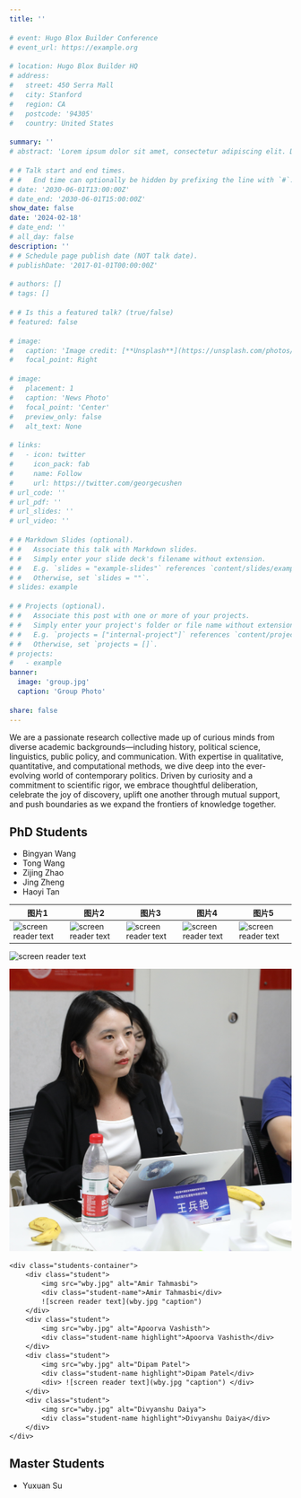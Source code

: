 ```yaml
---
title: ''

# event: Hugo Blox Builder Conference
# event_url: https://example.org

# location: Hugo Blox Builder HQ
# address:
#   street: 450 Serra Mall
#   city: Stanford
#   region: CA
#   postcode: '94305'
#   country: United States

summary: ''
# abstract: 'Lorem ipsum dolor sit amet, consectetur adipiscing elit. Duis posuere tellusac convallis placerat. Proin tincidunt magna sed ex sollicitudin condimentum. Sed ac faucibus dolor, scelerisque sollicitudin nisi. Cras purus urna, suscipit quis sapien eu, pulvinar tempor diam.'

# # Talk start and end times.
# #   End time can optionally be hidden by prefixing the line with `#`.
# date: '2030-06-01T13:00:00Z'
# date_end: '2030-06-01T15:00:00Z'
show_date: false
date: '2024-02-18'
# date_end: ''
# all_day: false
description: ''
# # Schedule page publish date (NOT talk date).
# publishDate: '2017-01-01T00:00:00Z'

# authors: []
# tags: []

# # Is this a featured talk? (true/false)
# featured: false

# image:
#   caption: 'Image credit: [**Unsplash**](https://unsplash.com/photos/bzdhc5b3Bxs)'
#   focal_point: Right

# image:
#   placement: 1
#   caption: 'News Photo'
#   focal_point: 'Center'
#   preview_only: false
#   alt_text: None

# links:
#   - icon: twitter
#     icon_pack: fab
#     name: Follow
#     url: https://twitter.com/georgecushen
# url_code: ''
# url_pdf: ''
# url_slides: ''
# url_video: ''

# # Markdown Slides (optional).
# #   Associate this talk with Markdown slides.
# #   Simply enter your slide deck's filename without extension.
# #   E.g. `slides = "example-slides"` references `content/slides/example-slides.md`.
# #   Otherwise, set `slides = ""`.
# slides: example

# # Projects (optional).
# #   Associate this post with one or more of your projects.
# #   Simply enter your project's folder or file name without extension.
# #   E.g. `projects = ["internal-project"]` references `content/project/deep-learning/index.md`.
# #   Otherwise, set `projects = []`.
# projects:
#   - example
banner:
  image: 'group.jpg'
  caption: 'Group Photo'

share: false
---
```

<!-- <style>
/* 修改 body 的文字颜色为 #666666 (深灰) */
body {
    color: #666666 !important;
}
</style> -->

<!-- # <span style="color:black;">**Talks**</span> -->

We are a passionate research collective made up of curious minds from diverse academic backgrounds—including history, political science, linguistics, public policy, and communication. With expertise in qualitative, quantitative, and computational methods, we dive deep into the ever-evolving world of contemporary politics. Driven by curiosity and a commitment to scientific rigor, we embrace thoughtful deliberation, celebrate the joy of discovery, uplift one another through mutual support, and push boundaries as we expand the frontiers of knowledge together.

## PhD Students
- Bingyan Wang
- Tong Wang
- Zijing Zhao
- Jing Zheng 
- Haoyi Tan

| 图片1 | 图片2 | 图片3 | 图片4 | 图片5 |
|-------|-------|-------|-------|-------|
| ![screen reader text](wby.jpg "caption")  | ![screen reader text](wby.jpg "caption")  | ![screen reader text](wby.jpg "caption")  | ![screen reader text](wby.jpg "caption")  | ![screen reader text](wby.jpg "caption")  |


![screen reader text](wby.jpg "caption") 

<img src="https://github.com/kaipingz/kaipingz.github.io/blob/main/assets/media/wby.jpg" alt="wby" style="zoom:50%;" />

    <div class="students-container">
        <div class="student">
            <img src="wby.jpg" alt="Amir Tahmasbi">
            <div class="student-name">Amir Tahmasbi</div>
            ![screen reader text](wby.jpg "caption")
        </div>
        <div class="student">
            <img src="wby.jpg" alt="Apoorva Vashisth">
            <div class="student-name highlight">Apoorva Vashisth</div>
        </div>
        <div class="student">
            <img src="wby.jpg" alt="Dipam Patel">
            <div class="student-name highlight">Dipam Patel</div>
            <div> ![screen reader text](wby.jpg "caption") </div>
        </div>
        <div class="student">
            <img src="wby.jpg" alt="Divyanshu Daiya">
            <div class="student-name highlight">Divyanshu Daiya</div>
        </div>
    </div>

## Master Students
- Yuxuan Su

<!-- {{% callout note %}}
Click on the **Slides** button above to view the built-in slides feature.
{{% /callout %}}

Slides can be added in a few ways:

- **Create** slides using Hugo Blox Builder's [_Slides_](https://docs.hugoblox.com/reference/content-types/) feature and link using `slides` parameter in the front matter of the talk file
- **Upload** an existing slide deck to `static/` and link using `url_slides` parameter in the front matter of the talk file
- **Embed** your slides (e.g. Google Slides) or presentation video on this page using [shortcodes](https://docs.hugoblox.com/reference/markdown/).

Further event details, including [page elements](https://docs.hugoblox.com/reference/markdown/) such as image galleries, can be added to the body of this page. -->
